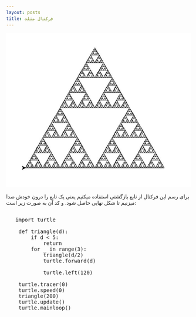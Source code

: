 ```yaml
---
layout: posts
title: فرکتال مثلث
---
```



![alt text](../assets/images/Capture.JPG "Feractal Picture")

 برای رسم این فرکتال از تابع بازگشتی استفاده میکنیم یعنی یک تابع را درون خودش صدا میزنیم تا شکل نهایی حاصل شود. و کد آن به صورت زیر است:
<pre>

   import turtle

    def triangle(d):
        if d < 5:
            return    
        for _ in range(3):
            triangle(d/2)
            turtle.forward(d)
            
            turtle.left(120)
    
    turtle.tracer(0)
    turtle.speed(0)
    triangle(200)
    turtle.update()
    turtle.mainloop()

</pre>    
  


   